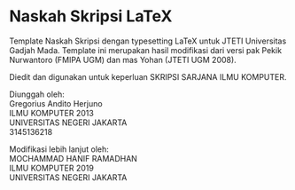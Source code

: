 # Naskah Skripsi LaTeX

Template Naskah Skripsi dengan typesetting LaTeX untuk JTETI Universitas Gadjah Mada. Template ini merupakan hasil modifikasi dari versi pak Pekik Nurwantoro (FMIPA UGM) dan mas Yohan (JTETI UGM 2008).

Diedit dan digunakan untuk keperluan SKRIPSI SARJANA ILMU KOMPUTER.

Diunggah oleh:  
Gregorius Andito Herjuno  
ILMU KOMPUTER 2013  
UNIVERSITAS NEGERI JAKARTA  
3145136218

Modifikasi lebih lanjut oleh:  
MOCHAMMAD HANIF RAMADHAN  
ILMU KOMPUTER 2019  
UNIVERSITAS NEGERI JAKARTA
